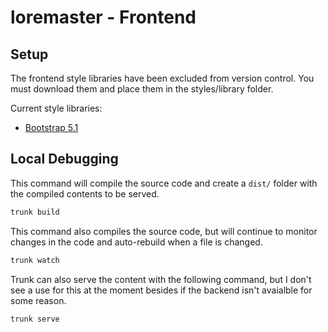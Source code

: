 # loremaster - Frontend

## Setup

The frontend style libraries have been excluded from version control.
You must download them and place them in the styles/library folder.

Current style libraries:

- [Bootstrap 5.1](https://getbootstrap.com/docs/5.1/getting-started/download/)

## Local Debugging

This command will compile the source code and create a ```dist/``` folder with the compiled contents to be served.

```bash
trunk build
```

This command also compiles the source code, but will continue to monitor changes in the code and auto-rebuild when a file is changed.

```bash
trunk watch
```

Trunk can also serve the content with the following command, but I don't see a use for this at the moment besides if the backend isn't avaialble for some reason.

```bash
trunk serve
```
